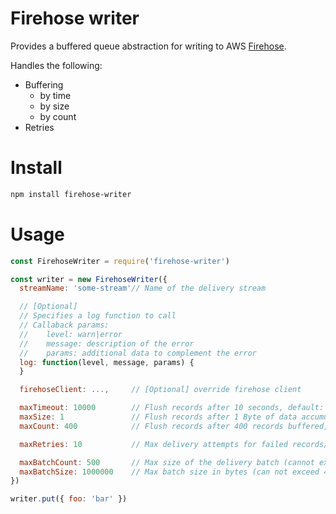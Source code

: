 # Firehose writer

Provides a buffered queue abstraction for writing to AWS [Firehose](https://aws.amazon.com/kinesis/data-firehose/).

Handles the following:
- Buffering
  - by time
  - by size
  - by count
- Retries

# Install

```sh
npm install firehose-writer
```

# Usage

```js
const FirehoseWriter = require('firehose-writer')

const writer = new FirehoseWriter({
  streamName: 'some-stream'// Name of the delivery stream

  // [Optional]
  // Specifies a log function to call
  // Callaback params:
  //    level: warn|error
  //    message: description of the error
  //    params: additional data to complement the error
  log: function(level, message, params) {
  }

  firehoseClient: ...,     // [Optional] override firehose client

  maxTimeout: 10000        // Flush records after 10 seconds, default: 10000ms (10 seconds)
  maxSize: 1               // Flush records after 1 Byte of data accumulated, default: 4 000 000
  maxCount: 400            // Flush records after 400 records buffered, default: 500 records

  maxRetries: 10           // Max delivery attempts for failed records/batches, default: 10 retries

  maxBatchCount: 500       // Max size of the delivery batch (cannot exceed 500). Default: 500
  maxBatchSize: 1000000    // Max batch size in bytes (can not exceed 4Mb). Default: 4 000 000
})

writer.put({ foo: 'bar' })
```
